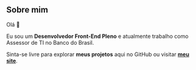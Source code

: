 ## Sobre mim

Olá 👋

Eu sou um **Desenvolvedor Front-End Pleno** e atualmente trabalho como Assessor de TI no Banco do Brasil.

Sinta-se livre para explorar **meus projetos** aqui no GitHub ou visitar [**meu site**](https://luizgarrido.dev).
